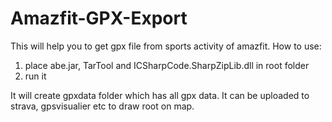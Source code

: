 # Amazfit-GPX-Export
This will help you to get gpx file from sports activity of amazfit.
How to use:
1. place abe.jar, TarTool and ICSharpCode.SharpZipLib.dll in root folder
2. run it


It will create gpxdata folder which has all gpx data. It can be uploaded to strava, gpsvisualier etc to draw root on map.
